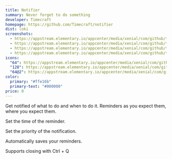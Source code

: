 ```yaml
---
title: Notifier
summary: Never forget to do something
developer: Timecraft
homepage: https://github.com/Timecraft/notifier
dist: loki
screenshots:
  - https://appstream.elementary.io/appcenter/media/xenial/com/github/timecraft.notifier.desktop/BE38B73D67E4B1939C57E68191E48E0A/screenshots/image-1_orig.png
  - https://appstream.elementary.io/appcenter/media/xenial/com/github/timecraft.notifier.desktop/BE38B73D67E4B1939C57E68191E48E0A/screenshots/image-2_orig.png
  - https://appstream.elementary.io/appcenter/media/xenial/com/github/timecraft.notifier.desktop/BE38B73D67E4B1939C57E68191E48E0A/screenshots/image-3_orig.png
  - https://appstream.elementary.io/appcenter/media/xenial/com/github/timecraft.notifier.desktop/BE38B73D67E4B1939C57E68191E48E0A/screenshots/image-4_orig.png
icons:
  "64": https://appstream.elementary.io/appcenter/media/xenial/com/github/timecraft.notifier.desktop/BE38B73D67E4B1939C57E68191E48E0A/icons/64x64/com.github.timecraft.notifier_com.github.timecraft.notifier.png
  "128": https://appstream.elementary.io/appcenter/media/xenial/com/github/timecraft.notifier.desktop/BE38B73D67E4B1939C57E68191E48E0A/icons/128x128/com.github.timecraft.notifier_com.github.timecraft.notifier.png
  "64@2": https://appstream.elementary.io/appcenter/media/xenial/com/github/timecraft.notifier.desktop/BE38B73D67E4B1939C57E68191E48E0A/icons/64x64@2/com.github.timecraft.notifier_com.github.timecraft.notifier.png
color:
  primary: "#ffe16b"
  primary-text: "#000000"
price: 0
---
```


<p>Get notified of what to do and when to do it. Reminders as you expect them, where you expect them.</p>
<p>Set the time of the reminder.</p>
<p>Set the priority of the notification.</p>
<p>Automatically saves your reminders.</p>
<p>Supports closing with Ctrl + Q</p>